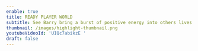 ```yaml
---
enable: true
title: READY PLAYER WORLD
subtitle: See Barry bring a burst of positive energy into others lives.
thumbnail: /images/highlight-thumbnail.png
youtubeVideoId: 'UIQc7abikzE '
draft: false
---
```

